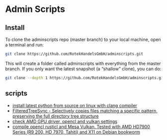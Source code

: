 # Admin Scripts

## Install
To clone the adminscripts repo (master branch) to your local machine, open a terminal and run:

```bash
git clone https://github.com/RotekHandelsGmbH/adminscripts.git
```

This will create a folder called adminscripts with everything from the master branch. If you only want the latest snapshot (a “shallow” clone), you can do:

```bash
git clone --depth 1 https://github.com/RotekHandelsGmbH/adminscripts.git
```

## scripts

- [install latest python from source on linux with clang compiler](./readme_install_latest_python_clang.md)
- [FilteredTreeSync - Selectively copies files matching a specific pattern, preserving the full directory tree structure](./readme_FilteredTreeSync.md)
- [check AMD GPU driver, opencl and vulkan settings](./readme_check_amd_gpu.md)
- [compile opencl rusticl and Mesa Vulkan. Tested with AMD HD7900 Series (R9 200, HD 7970, Tahiti) and X11 on Debian bookworm](compile_rusticl/readme_compile_rusticl.md)
